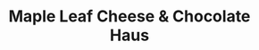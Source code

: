---
title: "Maple Leaf Cheese & Chocolate Haus"
url: /new-glarus/maple-leaf-cheese-und-chocolate-haus/
shop: Allgemein
---